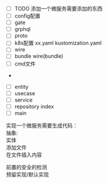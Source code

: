 - [ ] TODO 添加一个微服务需要添加的东西
- [ ] config配置
- [ ] gate
- [ ] grphql
- [ ] proto
- [ ] k8s配置 xx.yaml kustomization.yaml
- [ ] wire
- [ ] bundle wire(bundle)
- [ ] cmd文件
-
- [ ] entity
- [ ] usecase
- [ ] service
- [ ] repository index
- [ ] main

实现一个微服务需要生成代码：  
抽象:  
实体    
添加文件  
在文件插入内容

前置的安全的检测  
预留实现/默认实现